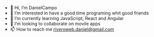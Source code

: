 - 👋 Hi, I’m DanielCampo
- 👀 I’m interested in have a good time programing whit good friends
- 🌱 I’m currently learning JavaScript, React and Angular
- 💞️ I’m looking to collaborate on movile apps
- 📫 How to reach me riveroweb.daniel@gmail.com

<!---
riverodc/riverodc is special  because its a my great tool `README.md` 
--->
